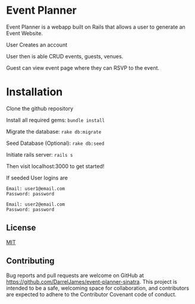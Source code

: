 # Event Planner
Event Planner is a webapp built on Rails that allows a user to generate an Event Website.

User Creates an account

User then is able CRUD events, guests, venues.

Guest can view event page where they can RSVP to the event.
# Installation

Clone the github repository

Install all required gems: `bundle install`

Migrate the database: `rake db:migrate`

Seed Database (Optional): `rake db:seed`

Initiate rails server: `rails s`

Then visit localhost:3000 to get started!

If seeded User logins are

```
Email: user1@email.com
Password: password

Email: user2@email.com
Password: password

```

## License
[MIT](https://choosealicense.com/licenses/mit/)

## Contributing
Bug reports and pull requests are welcome on GitHub at https://github.com/DarrelJames/event-planner-sinatra. This project is intended to be a safe, welcoming space for collaboration, and contributors are expected to adhere to the Contributor Covenant code of conduct.
